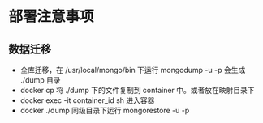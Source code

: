 # 部署注意事项

## 数据迁移

* 全库迁移，在 /usr/local/mongo/bin 下运行 mongodump -u -p 会生成 ./dump 目录
* docker cp 将 ./dump 下的文件复制到 container 中。或者放在映射目录下
* docker exec -it container_id sh 进入容器
* docker ./dump 同级目录下运行 mongorestore -u -p 